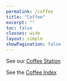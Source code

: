 ```yaml
---
permalink: /coffee
title: "Coffee"
excerpt: ""
toc: false
classes: wide
layout: simple
showPagination: false
---
```


See our [Coffee Station](/coffee/station)

See the [Coffee Index](/coffee/index)
